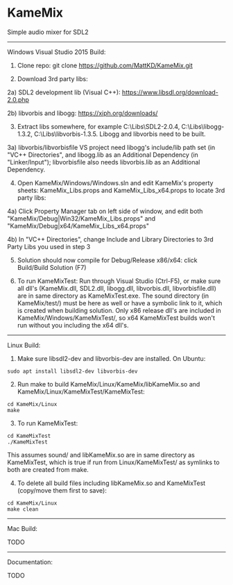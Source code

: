 # KameMix
Simple audio mixer for SDL2

---

Windows Visual Studio 2015 Build:

1) Clone repo: git clone https://github.com/MattKD/KameMix.git

2) Download 3rd party libs:

2a) SDL2 development lib (Visual C++): https://www.libsdl.org/download-2.0.php

2b) libvorbis and libogg: https://xiph.org/downloads/

3) Extract libs somewhere, for example C:\Libs\SDL2-2.0.4, C:\Libs\libogg-1.3.2, C:\Libs\libvorbis-1.3.5. Libogg and libvorbis need to be built.

3a) libvorbis/libvorbisfile VS project need libogg's include/lib path set (in "VC++ Directories", and libogg.lib as an Additional Dependency (in "Linker/Input"); libvorbisfile also needs libvorbis.lib as an Additional Dependency.

4) Open KameMix/Windows/Windows.sln and edit KameMix's property sheets: KameMix_Libs.props and KameMix_Libs_x64.props to locate 3rd party libs:

4a) Click Property Manager tab on left side of window, and edit both "KameMix/Debug|Win32/KameMix_Libs.props" and "KameMix/Debug|x64/KameMix_Libs_x64.props"

4b) In "VC++ Directories", change Include and Library Directories to 3rd Party Libs you used in step 3

5) Solution should now compile for Debug/Release x86/x64: click Build/Build Solution (F7)

6) To run KameMixTest: Run through Visual Studio (Ctrl-F5), or make sure all dll's (KameMix.dll, SDL2.dll, libogg.dll, libvorbis.dll, libvorbisfile.dll) are in same directory as KameMixTest.exe. The sound directory (in KameMix/test/) must be here as well or have a symbolic link to it, which is created when building solution. Only x86 release dll's are included in KameMix/Windows/KameMixTest/, so x64 KameMixTest builds won't run without you including the x64 dll's.

---

Linux Build:

1) Make sure libsdl2-dev and libvorbis-dev are installed. On Ubuntu:
```
sudo apt install libsdl2-dev libvorbis-dev
```

2) Run make to build KameMix/Linux/KameMix/libKameMix.so and KameMix/Linux/KameMixTest/KameMixTest:
```
cd KameMix/Linux
make
```
3) To run KameMixTest:
```
cd KameMixTest
./KameMixTest
```
This assumes sound/ and libKameMix.so are in same directory as KameMixTest, which is true if run from Linux/KameMixTest/ as symlinks to both are created from make.

4) To delete all build files including libKameMix.so and KameMixTest (copy/move them first to save):
```
cd KameMix/Linux
make clean
```

---

Mac Build:

TODO

---

Documentation:

TODO
